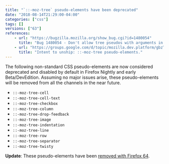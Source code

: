 ```yaml
---
title: "`::-moz-tree` pseudo-elements have been deprecated"
date: "2018-08-14T21:29:00-04:00"
categories: ["css"]
tags: []
versions: ["63"]
references:
    - url: "https://bugzilla.mozilla.org/show_bug.cgi?id=1480054"
      title: "Bug 1480054 - Don't allow tree pseudos with arguments in content."
    - url: "https://groups.google.com/d/topic/mozilla.dev.platform/gbzTmE4uvJk/discussion"
      title: "Intent to unship: ::-moz-tree pseudo-elements."
---
```

The following non-standard CSS pseudo-elements are now considered deprecated and disabled by default in Firefox Nightly and early Beta/DevEdition. Assuming no major issues arise, these pseudo-elements will be removed from all the channels in the near future.

* `::-moz-tree-cell`
* `::-moz-tree-cell-text`
* `::-moz-tree-checkbox`
* `::-moz-tree-column`
* `::-moz-tree-drop-feedback`
* `::-moz-tree-image`
* `::-moz-tree-indentation`
* `::-moz-tree-line`
* `::-moz-tree-row`
* `::-moz-tree-separator`
* `::-moz-tree-twisty`

**Update**: These pseudo-elements have been [removed with Firefox 64](https://www.fxsitecompat.dev/en-CA/docs/2018/display-moz-box-and-moz-tree-pseudo-elements-have-been-removed/).
